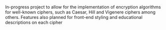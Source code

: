 In-progress project to allow for the implementation of encryption algorithms for well-known ciphers, such as Caesar, Hill and Vigenere ciphers among others. Features also planned for front-end styling and educational descriptions on each cipher
